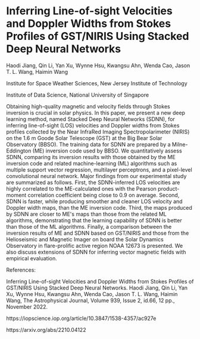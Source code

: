 # Inferring Line-of-sight Velocities and Doppler Widths from Stokes Profiles of GST/NIRIS Using Stacked Deep Neural Networks
<p>Haodi Jiang, Qin Li, Yan Xu, Wynne Hsu, Kwangsu Ahn, Wenda Cao, Jason T. L. Wang, Haimin Wang </p>
<p>Institute for Space Weather Sciences, New Jersey Institute of Technology </p>
<p>Institute of Data Science, National University of Singapore</p>
<p>Obtaining high-quality magnetic and velocity fields through Stokes inversion is crucial in solar physics. 
In this paper, we present a new deep learning method, named Stacked Deep Neural Networks (SDNN), 
for inferring line-of-sight (LOS) velocities and Doppler widths from Stokes profiles 
collected by the Near InfraRed Imaging Spectropolarimeter (NIRIS) on the 1.6 m Goode Solar Telescope (GST) 
at the Big Bear Solar Observatory (BBSO). The training data for SDNN are prepared by a Milne-Eddington (ME) inversion code used by BBSO. 
We quantitatively assess SDNN, comparing its inversion results with those obtained by the ME inversion code 
and related machine-learning (ML) algorithms such as multiple support vector regression, multilayer perceptrons, 
and a pixel-level convolutional neural network. Major findings from our experimental study are summarized as follows. 
First, the SDNN-inferred LOS velocities are highly correlated to the ME-calculated ones 
with the Pearson product-moment correlation coefficient being close to 0.9 on average. 
Second, SDNN is faster, while producing smoother and cleaner LOS velocity and Doppler width maps, 
than the ME inversion code. Third, the maps produced by SDNN are closer to ME's maps than those from the related ML algorithms, 
demonstrating that the learning capability of SDNN is better than those of the ML algorithms. 
Finally, a comparison between the inversion results of ME and SDNN based on GST/NIRIS 
and those from the Helioseismic and Magnetic Imager on board the Solar Dynamics Observatory 
in flare-prolific active region NOAA 12673 is presented. 
We also discuss extensions of SDNN for inferring vector magnetic fields with empirical evaluation. </p>
<p>References:</p>
<p>Inferring Line-of-sight Velocities and Doppler Widths from Stokes Profiles of GST/NIRIS Using Stacked Deep Neural Networks.
Haodi Jiang, Qin Li, Yan Xu, Wynne Hsu, Kwangsu Ahn, Wenda Cao, Jason T. L. Wang, Haimin Wang, 
The Astrophysical Journal, Volume 939, Issue 2, id.66, 12 pp., November 2022.</p>
<p> https://iopscience.iop.org/article/10.3847/1538-4357/ac927e </p>
<p> https://arxiv.org/abs/2210.04122 </p>
